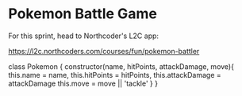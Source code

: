 # Pokemon Battle Game

For this sprint, head to Northcoder's L2C app:

https://l2c.northcoders.com/courses/fun/pokemon-battler




class Pokemon {
    constructor(name, hitPoints, attackDamage, move){
        this.name = name,
        this.hitPoints = hitPoints,
        this.attackDamage = attackDamage
        this.move = move || 'tackle'
    }
}
